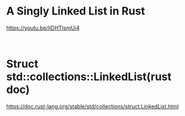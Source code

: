 # A Singly Linked List in Rust

https://youtu.be/IiDHTIsmUi4

<br>

# Struct std::collections::LinkedList(rust doc)

https://doc.rust-lang.org/stable/std/collections/struct.LinkedList.html
